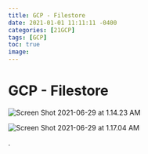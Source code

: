 ```yaml
---
title: GCP - Filestore
date: 2021-01-01 11:11:11 -0400
categories: [21GCP]
tags: [GCP]
toc: true
image:
---
```








# GCP - Filestore

![Screen Shot 2021-06-29 at 1.14.23 AM](https://i.imgur.com/LvZBMyG.png)



![Screen Shot 2021-06-29 at 1.17.04 AM](https://i.imgur.com/3bXKuVS.png)









.
